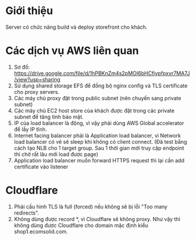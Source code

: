 # Giới thiệu
Server có chức năng build và deploy storefront cho khách.

# Các dịch vụ AWS liên quan
1. Sơ đồ: https://drive.google.com/file/d/1hPBKnZm4s2pMOI6bHCfiypfpxvr7MA7J/view?usp=sharing
2. Sử dụng shared storage EFS để đồng bộ nginx config và TLS certificate cho proxy servers.
3. Các máy chủ proxy đặt trong public subnet (nên chuyển sang private subnet)
4. Các máy chủ EC2 host store của khách được đặt trong các private subnet để tăng tính bảo mật.
5. IP của load balancer là động, vì vậy phải dùng AWS Global accelerator để lấy IP tĩnh.
6. Internet facing balancer phải là Application load balancer, vì Network load balancer có vẻ sẽ sleep khi không có client connect. (Đã test bằng cách tạo NLB cho 1 target group. Sau 1 thời gian mới truy cập endpoint thì chờ rất lâu mới load được page)
7. Application load balancer muốn forward HTTPS request thì lại cần add certificate vào listener

# Cloudflare
1. Phải cấu hình TLS là full (forced) nếu không sẽ bị lỗi "Too many redirects".
2. Không dùng được record \*, vì Cloudflare sẽ không proxy. Như vậy thì không dùng được Cloudflare cho domain mặc định kiểu shop1.ecomsolid.com.
